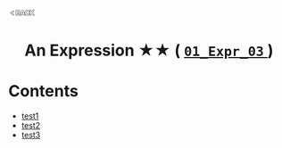 <p align="left">
  <a href="../README.md">
    <img src="../../Z99-OTHERS/00-common/00-back.png" style="width:10%">
  </a>
</p>

<div align="center">
  <h1>
    An Expression ★★ (
      <a href="https://drive.google.com/file/d/1QjFbvlGZVW_DvMut1K-ZNRXlswoMD_Lt/view?usp=drive_link">
        <code>01_Expr_03</code>
      </a>
    )
  </h1>
</div>

# Contents

-   [test1]()
-   [test2]()
-   [test3]()
